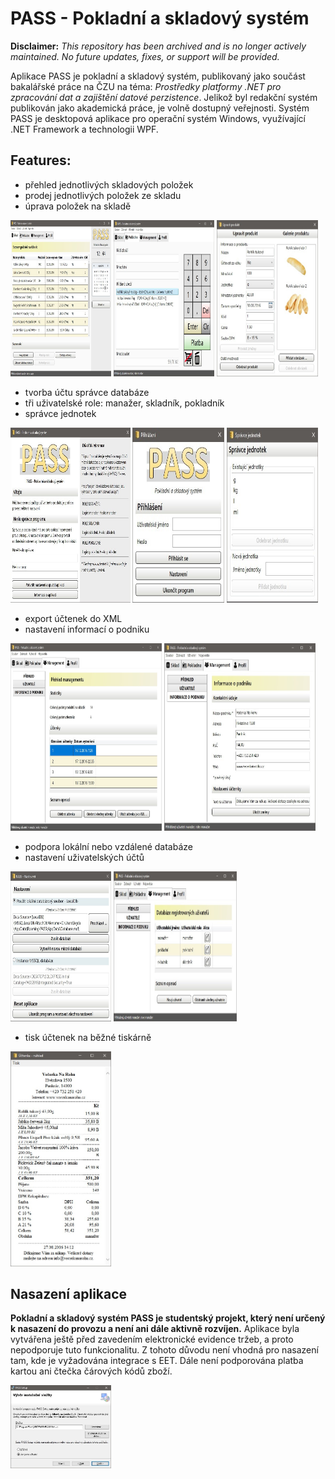 # PASS - Pokladní a skladový systém
**Disclaimer:** _This repository has been archived and is no longer actively maintained. No future updates, fixes, or support will be provided._ 

Aplikace PASS je pokladní a skladový systém, publikovaný jako součást bakalářské práce na ČZU na téma: *Prostředky platformy .NET pro zpracování dat a zajištění datové perzistence*. Jelikož byl redakční systém publikován jako akademická práce, je volně dostupný veřejnosti. Systém PASS je desktopová aplikace pro operační systém Windows, využívající .NET Framework a technologii WPF.

## Features:
* přehled jednotlivých skladových položek
* prodej jednotlivých položek ze skladu
* úprava položek na skladě

<p float="left">
  <img  src="https://github.com/kejdajar/PASS/blob/master/resources/hlavni_okno.jpg" width="32%" height="250px" />
  <img  src="https://github.com/kejdajar/PASS/blob/master/resources/pokladna.jpg" width="32%" height="250px" /> 
  <img  src="https://github.com/kejdajar/PASS/blob/master/resources/uprava_produktu.jpg" width="32%" height="250px" />
</p>

* tvorba účtu správce databáze
* tři uživatelské role: manažer, skladník, pokladník
* správce jednotek

<p float="left">
  <img  src="https://github.com/kejdajar/PASS/blob/master/resources/prvni_spusteni.jpg" width="38%" height="280px" />
  <img  src="https://github.com/kejdajar/PASS/blob/master/resources/prihlasovaci_okno.jpg" width="29%" height="280px" />
  <img  src="https://github.com/kejdajar/PASS/blob/master/resources/spravce_jednotek.jpg" width="29%" height="280px" /> 
</p>


* export účtenek do XML
* nastavení informací o podniku

<p float="left"> 
  <img  src="https://github.com/kejdajar/PASS/blob/master/resources/sekce_management.jpg" width="48%" height="300px" />
  <img  src="https://github.com/kejdajar/PASS/blob/master/resources/info_o_podniku.jpg" width="48%" height="300px" /> 
</p>

* podpora lokální nebo vzdálené databáze
* nastavení uživatelských účtů

<p float="left">   
  <img  src="https://github.com/kejdajar/PASS/blob/master/resources/nastaveni_databaze.jpg" width="32%" height="240px" />  
    <img  src="https://github.com/kejdajar/PASS/blob/master/resources/uzivatele.jpg" width="39%" height="240px" />
</p>

* tisk účtenek na běžné tiskárně

<p float="left">   
  <img  src="https://github.com/kejdajar/PASS/blob/master/resources/uctenka.jpg" width="32%"  />    
</p>



## Nasazení aplikace

__Pokladní a skladový systém PASS je studentský projekt, který není určený k nasazení do provozu a není ani dále aktivně rozvíjen.__ Aplikace byla vytvářena ještě před zavedením elektronické evidence tržeb, a proto nepodporuje tuto funkcionalitu. Z tohoto důvodu není vhodná pro nasazení tam, kde je vyžadována integrace s EET. Dále není podporována platba kartou ani čtečka čárových kódů zboží.

<p float="left">   
  <img  src="https://github.com/kejdajar/PASS/blob/master/resources/instalace.jpg" width="32%"  />    
</p>
